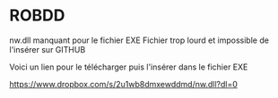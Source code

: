 # ROBDD

nw.dll manquant pour le fichier EXE
Fichier trop lourd et impossible de l'insérer sur GITHUB

Voici un lien pour le télécharger puis l'insérer dans le fichier EXE

https://www.dropbox.com/s/2u1wb8dmxewddmd/nw.dll?dl=0


